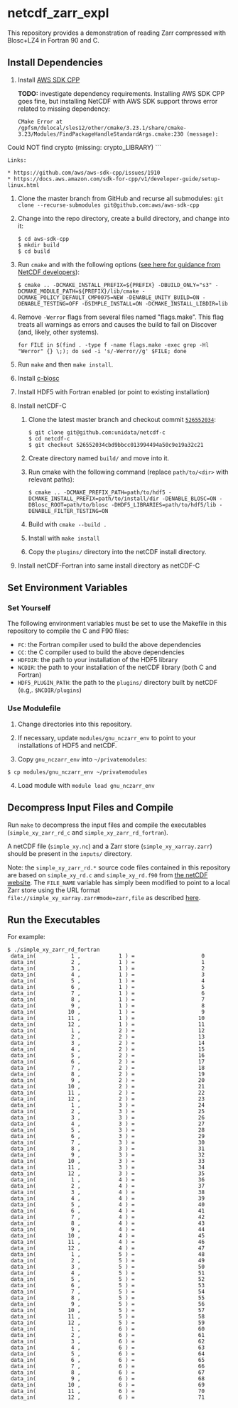 # netcdf_zarr_expl

This repository provides a demonstration of reading Zarr compressed with Blosc+LZ4 in Fortran 90 and C.

## Install Dependencies

1. Install [AWS SDK CPP](https://github.com/aws/aws-sdk-cpp)

    **TODO:** investigate dependency requirements. Installing AWS SDK CPP goes fine, but installing NetCDF with AWS SDK support throws error related to missing dependency:
    
    ```
    CMake Error at /gpfsm/dulocal/sles12/other/cmake/3.23.1/share/cmake-3.23/Modules/FindPackageHandleStandardArgs.cmake:230 (message):
  Could NOT find crypto (missing: crypto_LIBRARY)
    ```
    
    Links:
    
    * https://github.com/aws/aws-sdk-cpp/issues/1910
    * https://docs.aws.amazon.com/sdk-for-cpp/v1/developer-guide/setup-linux.html
   
   1. Clone the master branch from GitHub and recurse all submodules:
      `git clone --recurse-submodules git@github.com:aws/aws-sdk-cpp`
      
   2. Change into the repo directory, create a build directory, and change into it:
       
       ```
       $ cd aws-sdk-cpp
       $ mkdir build
       $ cd build
       ```
      
   3. Run `cmake` and with the following options ([see here for guidance from NetCDF developers](https://github.com/Unidata/netcdf-c/blob/main/docs/nczarr.md#nix-build)):
   
       ```
       $ cmake .. -DCMAKE_INSTALL_PREFIX=${PREFIX} -DBUILD_ONLY="s3" -DCMAKE_MODULE_PATH=${PREFIX}/lib/cmake -DCMAKE_POLICY_DEFAULT_CMP0075=NEW -DENABLE_UNITY_BUILD=ON -DENABLE_TESTING=OFF -DSIMPLE_INSTALL=ON -DCMAKE_INSTALL_LIBDIR=lib
       ```
       
   4. Remove `-Werror` flags from several files named "flags.make". This flag treats all warnings as errors and causes the build to fail on Discover (and, likely, other systems).
   
       ```
       for FILE in $(find . -type f -name flags.make -exec grep -Hl "Werror" {} \;); do sed -i 's/-Werror//g' $FILE; done
       ```
   
   5. Run `make` and then `make install`.
   
2. Install [c-blosc](https://github.com/Blosc/c-blosc)
3. Install HDF5 with Fortran enabled (or point to existing installation)
4. Install netCDF-C
    1. Clone the latest master branch and checkout commit [`526552034`](https://github.com/Unidata/netcdf-c/commit/526552034cbd9bbcc013994494a50c9e19a32c21):
        
        ```
        $ git clone git@github.com:unidata/netcdf-c
        $ cd netcdf-c
        $ git checkout 526552034cbd9bbcc013994494a50c9e19a32c21
        ```
     2. Create directory named `build/` and move into it.
     3. Run cmake with the following command (replace `path/to/<dir>` with relevant paths):
        
        ```
        $ cmake .. -DCMAKE_PREFIX_PATH=path/to/hdf5 -DCMAKE_INSTALL_PREFIX=path/to/install/dir -DENABLE_BLOSC=ON -DBlosc_ROOT=path/to/blosc -DHDF5_LIBRARIES=path/to/hdf5/lib -DENABLE_FILTER_TESTING=ON
        ```

     4. Build with `cmake --build .`
     5. Install with `make install`
     6. Copy the `plugins/` directory into the netCDF install directory.

5. Install netCDF-Fortran into same install directory as netCDF-C

## Set Environment Variables

### Set Yourself

The following environment variables must be set to use the Makefile in this repository to compile the C and F90 files:

* `FC`: the Fortran compiler used to build the above dependencies
* `CC`: the C compiler used to build the above dependencies
* `HDFDIR`: the path to your installation of the HDF5 library
* `NCDIR`: the path to your installation of the netCDF library (both C and Fortran)
* `HDF5_PLUGIN_PATH`: the path to the `plugins/` directory built by netCDF (e.g,. `$NCDIR/plugins`)

### Use Modulefile

1. Change directories into this repository.

2. If necessary, update `modules/gnu_nczarr_env` to point to your installations of HDF5 and netCDF.

3. Copy `gnu_nczarr_env` into `~/privatemodules`:

```
$ cp modules/gnu_nczarr_env ~/privatemodules
```

4. Load module with `module load gnu_nczarr_env`

## Decompress Input Files and Compile 

Run `make` to decompress the input files and compile the executables (`simple_xy_zarr_rd_c` and `simple_xy_zarr_rd_fortran`).

A netCDF file (`simple_xy.nc`) and a Zarr store (`simple_xy_xarray.zarr`) should be present in the `inputs/` directory.

Note: the `simple_xy_zarr_rd.*` source code files contained in this repository are based on `simple_xy_rd.c` and `simple_xy_rd.f90` from [the netCDF website](https://www.unidata.ucar.edu/software/netcdf/examples/programs/). The `FILE_NAME` variable has simply been modified to point to a local Zarr store using the URL format `file://simple_xy_xarray.zarr#mode=zarr,file` as described [here](https://www.unidata.ucar.edu/blogs/developer/en/entry/overview-of-zarr-support-in).

## Run the Executables

For example:

```
$ ./simple_xy_zarr_rd_fortran
 data_in(           1 ,            1 ) =                     0
 data_in(           2 ,            1 ) =                     1
 data_in(           3 ,            1 ) =                     2
 data_in(           4 ,            1 ) =                     3
 data_in(           5 ,            1 ) =                     4
 data_in(           6 ,            1 ) =                     5
 data_in(           7 ,            1 ) =                     6
 data_in(           8 ,            1 ) =                     7
 data_in(           9 ,            1 ) =                     8
 data_in(          10 ,            1 ) =                     9
 data_in(          11 ,            1 ) =                    10
 data_in(          12 ,            1 ) =                    11
 data_in(           1 ,            2 ) =                    12
 data_in(           2 ,            2 ) =                    13
 data_in(           3 ,            2 ) =                    14
 data_in(           4 ,            2 ) =                    15
 data_in(           5 ,            2 ) =                    16
 data_in(           6 ,            2 ) =                    17
 data_in(           7 ,            2 ) =                    18
 data_in(           8 ,            2 ) =                    19
 data_in(           9 ,            2 ) =                    20
 data_in(          10 ,            2 ) =                    21
 data_in(          11 ,            2 ) =                    22
 data_in(          12 ,            2 ) =                    23
 data_in(           1 ,            3 ) =                    24
 data_in(           2 ,            3 ) =                    25
 data_in(           3 ,            3 ) =                    26
 data_in(           4 ,            3 ) =                    27
 data_in(           5 ,            3 ) =                    28
 data_in(           6 ,            3 ) =                    29
 data_in(           7 ,            3 ) =                    30
 data_in(           8 ,            3 ) =                    31
 data_in(           9 ,            3 ) =                    32
 data_in(          10 ,            3 ) =                    33
 data_in(          11 ,            3 ) =                    34
 data_in(          12 ,            3 ) =                    35
 data_in(           1 ,            4 ) =                    36
 data_in(           2 ,            4 ) =                    37
 data_in(           3 ,            4 ) =                    38
 data_in(           4 ,            4 ) =                    39
 data_in(           5 ,            4 ) =                    40
 data_in(           6 ,            4 ) =                    41
 data_in(           7 ,            4 ) =                    42
 data_in(           8 ,            4 ) =                    43
 data_in(           9 ,            4 ) =                    44
 data_in(          10 ,            4 ) =                    45
 data_in(          11 ,            4 ) =                    46
 data_in(          12 ,            4 ) =                    47
 data_in(           1 ,            5 ) =                    48
 data_in(           2 ,            5 ) =                    49
 data_in(           3 ,            5 ) =                    50
 data_in(           4 ,            5 ) =                    51
 data_in(           5 ,            5 ) =                    52
 data_in(           6 ,            5 ) =                    53
 data_in(           7 ,            5 ) =                    54
 data_in(           8 ,            5 ) =                    55
 data_in(           9 ,            5 ) =                    56
 data_in(          10 ,            5 ) =                    57
 data_in(          11 ,            5 ) =                    58
 data_in(          12 ,            5 ) =                    59
 data_in(           1 ,            6 ) =                    60
 data_in(           2 ,            6 ) =                    61
 data_in(           3 ,            6 ) =                    62
 data_in(           4 ,            6 ) =                    63
 data_in(           5 ,            6 ) =                    64
 data_in(           6 ,            6 ) =                    65
 data_in(           7 ,            6 ) =                    66
 data_in(           8 ,            6 ) =                    67
 data_in(           9 ,            6 ) =                    68
 data_in(          10 ,            6 ) =                    69
 data_in(          11 ,            6 ) =                    70
 data_in(          12 ,            6 ) =                    71
 ```
